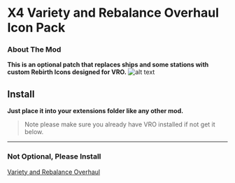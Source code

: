 # X4 Variety and Rebalance Overhaul Icon Pack
### About The Mod
**This is an optional patch that replaces ships and some stations with custom Rebirth Icons designed for VRO.**
![alt text](https://i.imgur.com/UQMkPbv.png "Galaxy Map Icons: Oooo Fancy")

## Install
**Just place it into your extensions folder like any other mod.**
>Note please make sure you already have VRO installed if not get it below.
***
### Not Optional, Please Install
[Variety and Rebalance Overhaul](https://github.com/Shuul/VRO) 
